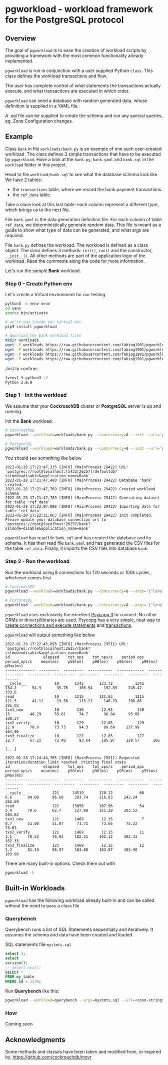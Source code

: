 # pgworkload - workload framework for the PostgreSQL protocol

## Overview

The goal of `pgworkload` is to ease the creation of workload scripts by providing a framework with the most common functionality already implemented.

`pgworkload` is run in conjunction with a user supplied Python `class`. This class defines the workload transactions and flow.

The user has complete control of what statements the transactions actually execute, and what transactions are executed in which order.

`pgworkload` can seed a database with random generated data, whose definition is supplied in a YAML file.

A .sql file can be supplied to create the schema and run any special queries, eg. Zone Configuration changes.

## Example

Class `Bank` in file `workloads/bank.py` is an example of one such user-created workload.
The class defines 3 simple transactions that have to be executed by `pgworkload`.
Have a look at the `bank.py`, `bank.yaml` and `bank.sql` in the `workload` folder in this project.

Head to file `workload/bank.sql` to see what the database schema look like. We have 2 tables:

- the `transactions` table, where we record the bank payment transactions.
- the `ref_data` table.

Take a close look at this last table: each column represent a different type, which brings us to the next file.

File `bank.yaml` is the data generation definition file.
For each column of table `ref_data`, we deterministically generate random data.
This file is meant as a guide to show what type of data can be generated, and what args are required.

File `bank.py` defines the workload.
The workload is defined as a class object.
The class defines 3 methods: `init()`, `run()` and the constructor, `__init__()`.
All other methods are part of the application logic of the workload.
Read the comments along the code for more information.

Let's run the sample **Bank** workload.

### Step 0 - Create Python env

Let's create a Virtual environment for our testing

```bash
python3 -m venv venv
cd venv
source bin/activate

# we're now inside our virtual env
pip3 install pgworkload

# download the bank workload files
mkdir workloads
wget -P workloads https://raw.githubusercontent.com/fabiog1901/pgworkload/main/workloads/bank.py
wget -P workloads https://raw.githubusercontent.com/fabiog1901/pgworkload/main/workloads/bank.sql
wget -P workloads https://raw.githubusercontent.com/fabiog1901/pgworkload/main/workloads/bank.yaml
wget -P workloads https://raw.githubusercontent.com/fabiog1901/pgworkload/main/workloads/bank.args.yaml
```

Just to confirm:

```bash
(venv) $ python3 -V
Python 3.9.9
```

### Step 1 - Init the workload

We assume that your **CockroachDB** cluster or **PostgreSQL** server is up and running.

Init the **Bank** workload.

```bash
# CockroachDB
pgworkload --workload=workloads/bank.py --concurrency=8 --init --url='postgres://localhost:26257/postgres?sslmode=disable'

# PostgreSQL
pgworkload --workload=workloads/bank.py --concurrency=8 --init --url='postgres://localhost:5432/postgres?sslmode=disable'
```

You should see something like below

```text
2022-01-28 17:21:47,335 [INFO] (MainProcess 29422) URL: 'postgres://root@localhost:[5432|26257]/defaultdb?sslmode=disable&application_name=Bank'
2022-01-28 17:21:47,480 [INFO] (MainProcess 29422) Database 'bank' created.
2022-01-28 17:21:47,769 [INFO] (MainProcess 29422) Created workload schema
2022-01-28 17:21:47,789 [INFO] (MainProcess 29422) Generating dataset for table 'ref_data'
2022-01-28 17:22:07,088 [INFO] (MainProcess 29422) Importing data for table 'ref_data'
2022-01-28 17:22:21,063 [INFO] (MainProcess 29422) Init completed. Please update your database connection url to 'postgres://root@localhost:26257/bank?sslmode=disable&application_name=Bank'
```

`pgworkload` has read file `bank.sql` and has created the database and its schema.
It has then read file `bank.yaml` and has generated the CSV files for the table `ref_data`.
Finally, it imports the CSV files into database `bank`.

### Step 2 - Run the workload

Run the workload using 8 connections for 120 seconds or 100k cycles, whichever comes first.

```bash
# CockroachDB
pgworkload --workload=workloads/bank.py --concurrency=8 --args='{"lane": "wire", "read_pct": 50}' --url='postgres://root@localhost:26257/bank?sslmode=disable&application_name=Bank' --duration=120 --iterations=100000

# PostgreSQL
pgworkload --workload=workloads/bank.py --concurrency=8 --args='{"lane": "wire", "read_pct": 50}' --url='postgres://root@localhost:5432/bank?sslmode=disable&application_name=Bank' --duration=120 --iterations=100000
```

`pgworkload` uses exclusively the excellent [Psycopg 3](https://www.psycopg.org/psycopg3/docs/) to connect.
No other ORMs or drivers/libraries are used.
Psycopg has a very simple, neat way to [create connections and execute statements](https://www.psycopg.org/psycopg3/docs/basic/usage.html) and [transactions](https://www.psycopg.org/psycopg3/docs/basic/transactions.html).

`pgworkload` will output something like below

```text
2022-01-28 17:22:43,893 [INFO] (MainProcess 29511) URL: 'postgres://root@localhost:26257/bank?sslmode=disable&application_name=Bank'
id               elapsed    tot_ops    tot_ops/s    period_ops    period_ops/s    mean(ms)    p50(ms)    p90(ms)    p95(ms)    p99(ms)    pMax(ms)
-------------  ---------  ---------  -----------  ------------  --------------  ----------  ---------  ---------  ---------  ---------  ----------
__cycle__             10       1342       133.72          1342           134.2       54.9       35.76     165.94     192.89     245.42      333.6
read                  10       1215       121.03          1215           121.5       41.11      19.58     113.21     146.79     208.86      291.02
txn1_new              10        130        12.95           130            13         48.29      53.81      74.7       90.84      95.66      108.37
txn2_verify           10        129        12.85           129            12.9       70.9       73.73      94.3       99.69     137.99      164.96
txn3_finalize         10        127        12.65           127            12.7       67.21      72.48      93.64     105.97     129.57      166 

[...]

2022-01-28 17:24:44,765 [INFO] (MainProcess 29511) Requested iteration/duration limit reached. Printing final stats
id               elapsed    tot_ops    tot_ops/s    period_ops    period_ops/s    mean(ms)    p50(ms)    p90(ms)    p95(ms)    p99(ms)    pMax(ms)
-------------  ---------  ---------  -----------  ------------  --------------  ----------  ---------  ---------  ---------  ---------  ----------
__cycle__            121      14519       120.12            66             6.6       94.08      96.68     203.74     216.83     242.24      262.69
read                 121      13050       107.96            54             5.4       70.6       62.7      127.88     151.29     203.52      203.62
txn1_new             121       1469        12.15             7             0.7       51.08      51.07      71.71      73.66      75.23       75.62
txn2_verify          121       1469        12.15            11             1.1       70.52      76.92     102.31     102.32     102.33      102.33
txn3_finalize        121       1469        12.15            12             1.2       81.19      98.97     103.88     103.97     103.98      103.98 
```

There are many built-in options.
Check them out with

```bash
pgworkload -h
```

## Built-in Workloads

`pgworkload` has the following workload already built-in and can be called without the need to pass a class file

### Querybench

Querybench runs a list of SQL Statements sequentially and iteratively.
It assumes the schema and data have been created and loaded.

SQL statements file `mystmts.sql`

```sql
select 1;
select 
version();
-- select now();
SELECT * 
FROM my_table 
WHERE id = 1234;
```

Run **Querybench** like this:

```bash
pgworkload --workload=querybench --args=mystmts.sql --url=<conn-string>
```

### Hovr

Coming soon

## Acknowledgments

Some methods and classes have been taken and modified from, or inspired by, <https://github.com/cockroachdb/movr>
